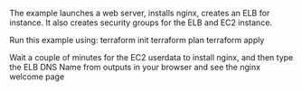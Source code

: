 The example launches a web server, installs nginx, creates an ELB for instance. It also creates security groups for the ELB and EC2 instance. 

Run this example using:
    terraform init 
    terraform plan
    terraform apply

Wait a couple of minutes for the EC2 userdata to install nginx, and then type the ELB DNS Name from outputs in your browser and see the nginx welcome page
